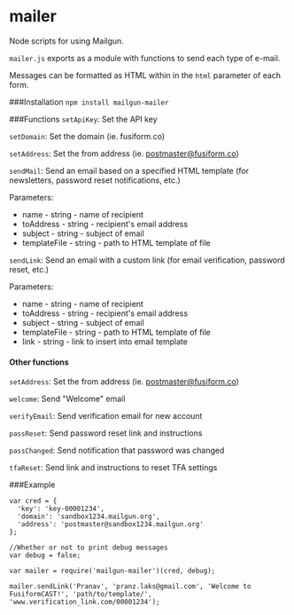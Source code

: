 # mailer
Node scripts for using Mailgun.

`mailer.js` exports as a module with functions to send each type of e-mail.

Messages can be formatted as HTML within in the `html` parameter of each form.

###Installation
`npm install mailgun-mailer`

###Functions
`setApiKey`: Set the API key

`setDomain`: Set the domain (ie. fusiform.co)

`setAddress`: Set the from address (ie. postmaster@fusiform.co)

`sendMail`: Send an email based on a specified HTML template (for newsletters, password reset notifications, etc.)

Parameters:
* name - string - name of recipient
* toAddress - string - recipient's email address
* subject - string - subject of email
* templateFile - string - path to HTML template of file

`sendLink`: Send an email with a custom link (for email verification, password reset, etc.)

Parameters:
* name - string - name of recipient
* toAddress - string - recipient's email address
* subject - string - subject of email
* templateFile - string - path to HTML template of file
* link - string - link to insert into email template

#### Other functions

`setAddress`: Set the from address (ie. postmaster@fusiform.co)

`welcome`: Send "Welcome" email

`verifyEmail`: Send verification email for new account

`passReset`: Send password reset link and instructions

`passChanged`: Send notification that password was changed

`tfaReset`: Send link and instructions to reset TFA settings

###Example
```
var cred = {
  'key': 'key-00001234',
  'domain': 'sandbox1234.mailgun.org',
  'address': 'postmaster@sandbox1234.mailgun.org'
};

//Whether or not to print debug messages
var debug = false;

var mailer = require('mailgun-mailer')(cred, debug);

mailer.sendLink('Pranav', 'pranz.laks@gmail.com', 'Welcome to FusiformCAST!', 'path/to/template/', 'www.verification_link.com/00001234');
```
